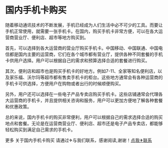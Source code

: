 # 国内手机卡购买

随着移动通讯技术的不断发展，手机已经成为人们生活中必不可少的工具。而要让手机正常使用，就需要一张手机卡。在国内，购买手机卡非常方便，可以在各大运营商营业厅、便利店、超市等地方购买到。

首先，可以选择到各大运营商的营业厅购买手机卡。中国移动、中国联通、中国电信都是国内主要的运营商，它们在各个城市都有营业厅，提供各种不同套餐的手机卡供用户选择。用户可以根据自己的需求和预算选择合适的套餐进行购买。

其次，便利店和超市也是购买手机卡的好地方。例如7-11、全家等知名便利店，以及家乐福、沃尔玛等超市都有售卖手机卡的柜台。这些地方通常会有各种运营商的手机卡可供选择，方便用户在购物或者出行的时候顺便购买。

另外，用户还可以选择在一些电子产品专卖店购买手机卡。这些店铺通常会代理各大运营商的手机卡，并且提供相关咨询和服务，用户可以更加方便地了解各种套餐和优惠政策。

总的来说，国内手机卡的购买非常便利，用户可以根据自己的需求选择合适的购买地点和套餐。无论是在运营商营业厅、便利店、超市还是电子产品专卖店，都能够轻松购买到满足自己需求的手机卡。

更多 关于国内手机卡购买 请通过✈与我们联系，感谢阅读,谢谢！[点我✈联系](https://ww.k02.cc)